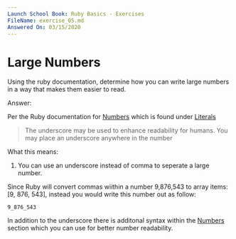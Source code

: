 ```yaml
---
Launch School Book: Ruby Basics - Exercises
FileName: exercise_05.md 
Answered On: 03/15/2020
---
```


# Large Numbers

Using the ruby documentation, determine how you can write large numbers in 
a way that makes them easier to read.

Answer: 

Per the Ruby documentation for [Numbers](https://ruby-doc.org/core-2.5.1/doc/syntax/literals_rdoc.html#label-Numbers)
which is found under [Literals](https://ruby-doc.org/core-2.5.1/doc/syntax/literals_rdoc.html#label-Literals)

>The underscore may be used to enhance readability for humans. 
>You may place an underscore anywhere in the number

What this means:

1. You can use an underscore instead of comma to seperate a large number.

Since Ruby will convert commas wiithin a number 9,876,543 to array items: [9, 876, 543], 
instead you would write this number out as follow:

```
9_876_543

```

In addition to the underscore there is additonal syntax within the 
[Numbers](https://ruby-doc.org/core-2.5.1/doc/syntax/literals_rdoc.html#label-Numbers) 
section which you can use for better number readability.
